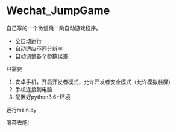 # Wechat_JumpGame
自己写的一个微信跳一跳自动游戏程序。

* 全自动运行
* 自动适应不同分辨率
* 自动调整各个参数误差


只需要

1. 安卓手机，开启开发者模式，允许开发者安全模式（允许模拟触屏）
2. 手机连接到电脑
3. 配置好python3.6+环境


运行main.py

喝茶去吧!
